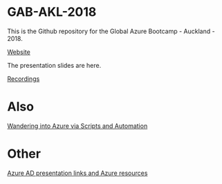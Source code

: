 # GAB-AKL-2018

This is the Github repository for the Global Azure Bootcamp - Auckland - 2018.

[Website](http://auckland.azurebootcamp.net/)

The presentation slides are here.

[Recordings](https://www.youtube.com/playlist?list=PLiserJglYMCGUOjtKnxTPjENJUPjYNJlN)

# Also

[Wandering into Azure via Scripts and Automation](https://github.com/azaklbootcamp/sessionnotes)

# Other

[Azure AD presentation links and Azure resources](https://gist.github.com/rbrayb/9be208e41c4a84fc83bd73c1824803ce)
